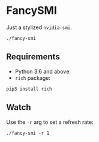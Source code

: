 # FancySMI

Just a stylized `nvidia-smi`.

```shell
./fancy-smi
```

## Requirements
* Python 3.6 and above
* `rich` package: 
```shell
pip3 install rich
```

## Watch
Use the `-r` arg to set a refresh rate:
```shell
./fancy-smi -r 1
```
